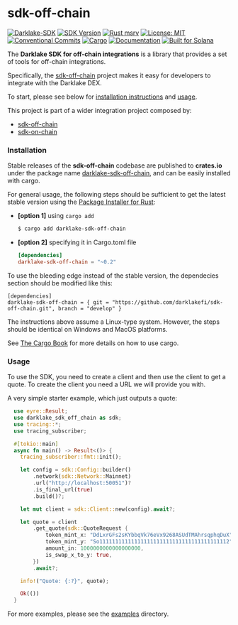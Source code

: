 # sdk-off-chain

[![Darklake-SDK](https://img.shields.io/badge/Darklake-SDK-010f06?labelColor=35d688)](https://darklake.fi/) [![SDK Version](https://img.shields.io/badge/dynamic/toml?url=https%3A%2F%2Fraw.githubusercontent.com%2Fdarklakefi%2Fsdk-off-chain%2Fdevelop%2FCargo.toml&query=%24.package.version&label=SDK%20Version)](Cargo.toml) [![Rust msrv](https://img.shields.io/crates/msrv/darklake-sdk-off-chain?logo=rust)]() [![License: MIT](https://img.shields.io/badge/License-MIT-yellow.svg)](LICENSE) [![Conventional Commits](https://img.shields.io/badge/Conventional%20Commits-1.0.0-yellow.svg)](https://conventionalcommits.org) [![Cargo](https://img.shields.io/crates/v/darklake-sdk-off-chain.svg)](https://crates.io/crates/darklake-sdk-off-chain) [![Documentation](https://img.shields.io/docsrs/darklake-sdk-off-chain)](https://docs.rs/darklake-sdk-off-chain) [![Built for Solana](https://img.shields.io/badge/Solana-000?logo=Solana&logoColor=9945FF)](https://solana.com/)

The **Darklake SDK for off-chain integrations** is a library that provides a set of tools for off-chain integrations.

Specifically, the [sdk-off-chain](https://github.com/darklakefi/sdk-off-chain) project makes it easy for developers to integrate with the Darklake DEX.

To start, please see below for [installation instructions](https://github.com/darklakefi/sdk-off-chain#installation) and [usage](https://github.com/darklakefi/sdk-off-chain#usage).

This project is part of a wider integration project composed by:
- [sdk-off-chain](https://github.com/darklakefi/sdk-off-chain)
- [sdk-on-chain](https://github.com/darklakefi/sdk-on-chain)

### Installation

Stable releases of the **sdk-off-chain** codebase are published to **crates.io** under the package name [darklake-sdk-off-chain](https://crates.io/crates/darklake-sdk-off-chain), and can be easily installed with cargo.

For general usage, the following steps should be sufficient to get the latest stable version using the [Package Installer for Rust](https://github.com/rust-lang/cargo):

- **\[option 1]** using `cargo add`

    ```bash
    $ cargo add darklake-sdk-off-chain
    ```

- **\[option 2]** specifying it in Cargo.toml file

    
    ```toml
    [dependencies]
    darklake-sdk-off-chain = "~0.2"
    ```
    
To use the bleeding edge instead of the stable version, the dependecies section should be modified like this:

```
[dependencies]
darklake-sdk-off-chain = { git = "https://github.com/darklakefi/sdk-off-chain.git", branch = "develop" }
```

The instructions above assume a Linux-type system. However, the steps should be identical on Windows and MacOS platforms.

See [The Cargo Book](https://doc.rust-lang.org/cargo/index.html) for more details on how to use cargo.

### Usage

To use the SDK, you need to create a client and then use the client to get a quote. To create the client you need a URL we will provide you with.

A very simple starter example, which just outputs a quote:
```rust
  use eyre::Result;
  use darklake_sdk_off_chain as sdk;
  use tracing::*;
  use tracing_subscriber;

  #[tokio::main]
  async fn main() -> Result<()> {
    tracing_subscriber::fmt::init();

    let config = sdk::Config::builder()
        .network(sdk::Network::Mainnet)
        .url("http://localhost:50051")?
        .is_final_url(true)
        .build()?;

    let mut client = sdk::Client::new(config).await?;

    let quote = client
        .get_quote(sdk::QuoteRequest {
            token_mint_x: "DdLxrGFs2sKYbbqVk76eVx9268ASUdTMAhrsqphqDuX".to_string(),
            token_mint_y: "So11111111111111111111111111111111111111112".to_string(),
            amount_in: 1000000000000000000,
            is_swap_x_to_y: true,
        })
        .await?;

    info!("Quote: {:?}", quote);

    Ok(())
  }
```

For more examples, please see the [examples](https://github.com/darklakefi/sdk-off-chain/tree/develop/examples) directory.